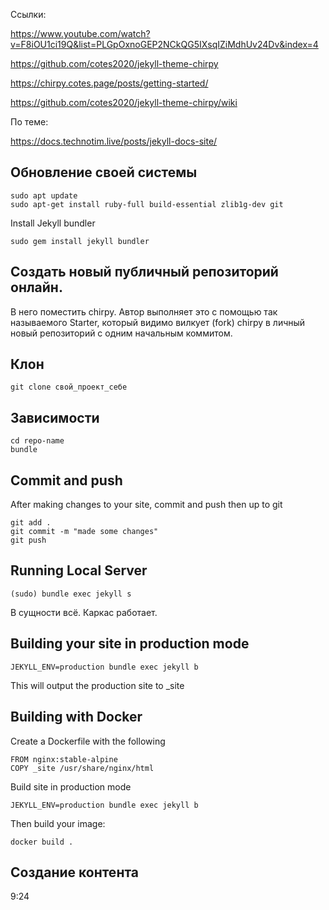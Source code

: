 Ссылки:

https://www.youtube.com/watch?v=F8iOU1ci19Q&list=PLGpOxnoGEP2NCkQG5IXsqIZiMdhUv24Dv&index=4

https://github.com/cotes2020/jekyll-theme-chirpy

https://chirpy.cotes.page/posts/getting-started/

https://github.com/cotes2020/jekyll-theme-chirpy/wiki

По теме:

https://docs.technotim.live/posts/jekyll-docs-site/


## Обновление своей системы

    sudo apt update
    sudo apt-get install ruby-full build-essential zlib1g-dev git

Install Jekyll bundler

    sudo gem install jekyll bundler

## Создать новый публичный репозиторий онлайн. 

В него поместить chirpy. Автор выполняет это с помощью так называемого Starter, который видимо вилкует (fork) chirpy в личный новый репозиторий с одним начальным коммитом.

    

## Клон  

    git clone свой_проект_себе

## Зависимости

    cd repo-name
    bundle

## Commit and push

After making changes to your site, commit and push then up to git

    git add .
    git commit -m "made some changes"
    git push

## Running Local Server

    (sudo) bundle exec jekyll s

В сущности всё. Каркас работает.

## Building your site in production mode

    JEKYLL_ENV=production bundle exec jekyll b

This will output the production site to _site

## Building with Docker

Create a Dockerfile with the following

    FROM nginx:stable-alpine
    COPY _site /usr/share/nginx/html

Build site in production mode

    JEKYLL_ENV=production bundle exec jekyll b

Then build your image:

    docker build .
    
## Создание контента

9:24

